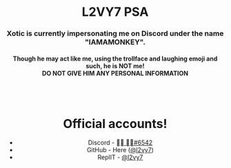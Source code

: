 <div align="center">
  <h1>L2VY7 PSA</h1>
  <h3>Xotic is currently impersonating me on Discord under the name "IAMAMONKEY".</h3>
  <h4>Though he may act like me, using the trollface and laughing emoji and such, he is NOT me!<br><strong>DO NOT GIVE HIM ANY PERSONAL INFORMATION</strong></h4>
  <br><br>
  <h1>Official accounts!</h1>
  <ul>
      <li>Discord - <a href="https://discord.com/users/972293272112349204">᲼᲼    ᲼᲼#6542</a></li>
      <li>GitHub - Here (<a href="https://github.com/l2vy7">@l2vy7</a>)</li>
      <li>ReplIT - <a href="https://replit.com/@l2vy7">@l2vy7</a></li>
  </ul>
</div>
